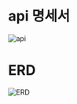 # api 명세서
![api](https://github.com/user-attachments/assets/fbbdfaf4-8f24-4d16-83f5-0e6bb73935bb)

# ERD 
![ERD](https://github.com/user-attachments/assets/c78dc1fa-a4d9-4950-813a-8e1293db7169)
